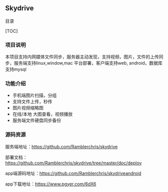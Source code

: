 ## Skydrive

目录

[TOC]

### 项目说明

本项目支持内网媒体文件同步，服务器主动发现，支持视频，图片，文件的上传同步，服务端支持linux,window,mac 平台部署，客户端支持web, android，数据库支持mysql

### 功能介绍

- 手机端图片扫描，分组
- 支持文件上传，秒传
- 图片视频缩略图
- 在线/本地 大图查看，视频播放
- 服务端文件硬盘同步备份

### 源码资源

服务端地址：https://github.com/Ramblerchris/skydrive

部署文档：https://github.com/Ramblerchris/skydrive/tree/master/doc/deploy

app端源码地址：https://github.com/Ramblerchris/skydriveandroid

app下载地址：https://www.pgyer.com/6dX6

